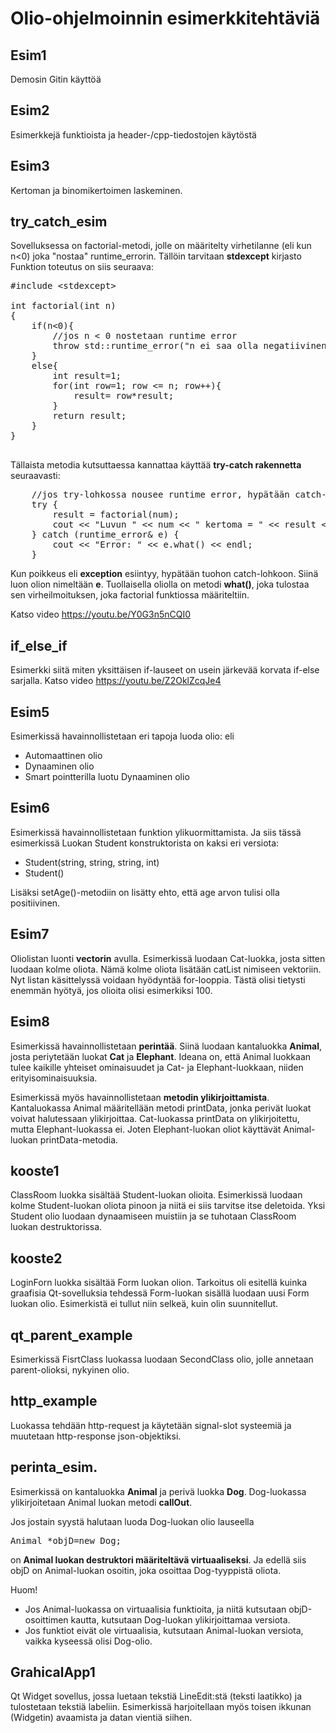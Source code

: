# Olio-ohjelmoinnin esimerkkitehtäviä

## Esim1

Demosin Gitin käyttöä

## Esim2

Esimerkkejä funktioista ja header-/cpp-tiedostojen käytöstä

## Esim3

Kertoman ja binomikertoimen laskeminen. 

## try_catch_esim

Sovelluksessa on factorial-metodi, jolle on määritelty virhetilanne (eli kun n<0) joka "nostaa" runtime_errorin. 
Tällöin tarvitaan <b>stdexcept</b> kirjasto
Funktion toteutus on siis seuraava:
<pre>
#include &lt;stdexcept&gt;

int factorial(int n)
{
    if(n<0){
        //jos n < 0 nostetaan runtime error
        throw std::runtime_error("n ei saa olla negatiivinen.");
    }
    else{
        int result=1;
        for(int row=1; row <= n; row++){
            result= row*result;
        }
        return result;
    }
}

</pre>
Tällaista metodia kutsuttaessa kannattaa käyttää <b>try-catch rakennetta</b> seuraavasti:
<pre>
    //jos try-lohkossa nousee runtime error, hypätään catch-lohkoon
    try {
        result = factorial(num);
        cout << "Luvun " << num << " kertoma = " << result << endl;
    } catch (runtime_error& e) {
        cout << "Error: " << e.what() << endl;
    }
</pre>

Kun poikkeus eli **exception** esiintyy, hypätään tuohon catch-lohkoon. Siinä luon olion nimeltään **e**.
Tuollaisella oliolla on metodi **what()**, joka tulostaa sen virheilmoituksen, joka factorial funktiossa määriteltiin.

Katso video https://youtu.be/Y0G3n5nCQI0

## if_else_if

Esimerkki siitä miten yksittäisen if-lauseet on usein järkevää korvata if-else sarjalla.
Katso video https://youtu.be/Z2OklZcqJe4

## Esim5

Esimerkissä havainnollistetaan eri tapoja luoda olio: eli 
<ul>
<li>Automaattinen olio</li>
<li>Dynaaminen olio</li>
<li>Smart pointterilla luotu Dynaaminen olio</li>
</ul>

## Esim6

Esimerkissä havainnollistetaan funktion ylikuormittamista. Ja siis tässä esimerkissä Luokan Student konstruktorista on kaksi eri versiota:
<ul>
<li>Student(string, string, string, int)</li>
<li>Student()</li>
</ul>
Lisäksi setAge()-metodiin on lisätty ehto, että age arvon tulisi olla positiivinen.

## Esim7

Oliolistan luonti **vectorin** avulla. Esimerkissä luodaan Cat-luokka, josta sitten luodaan kolme oliota.
Nämä kolme oliota lisätään catList nimiseen vektoriin. Nyt listan käsittelyssä voidaan hyödyntää for-looppia.
Tästä olisi tietysti enemmän hyötyä, jos olioita olisi esimerkiksi 100.

## Esim8

Esimerkissä havainnollistetaan **perintää**. Siinä luodaan kantaluokka **Animal**, josta periytetään luokat **Cat** ja **Elephant**.
Ideana on, että Animal luokkaan tulee kaikille yhteiset ominaisuudet ja Cat- ja Elephant-luokkaan, niiden erityisominaisuuksia.

Esimerkissä myös havainnollistetaan **metodin ylikirjoittamista**. Kantaluokassa Animal määritellään metodi printData, jonka perivät luokat voivat halutessaan ylikirjoittaa. Cat-luokassa printData on ylikirjoitettu, mutta Elephant-luokassa ei. Joten Elephant-luokan oliot käyttävät Animal-luokan printData-metodia.

## kooste1

ClassRoom luokka sisältää Student-luokan olioita. Esimerkissä luodaan kolme Student-luokan oliota pinoon ja niitä ei siis tarvitse itse deletoida. Yksi Student olio luodaan dynaamiseen muistiin ja se tuhotaan ClassRoom luokan destruktorissa.

## kooste2

LoginForn luokka sisältää Form luokan olion. Tarkoitus oli esitellä kuinka graafisia Qt-sovelluksia tehdessä Form-luokan sisällä luodaan uusi Form luokan olio. Esimerkistä ei tullut niin selkeä, kuin olin suunnitellut.

## qt_parent_example

Esimerkissä FisrtClass luokassa luodaan SecondClass olio, jolle annetaan parent-olioksi, nykyinen olio.

## http_example

Luokassa tehdään http-request ja käytetään signal-slot systeemiä ja muutetaan http-response json-objektiksi.

## perinta_esim.

Esimerkissä on kantaluokka **Animal** ja perivä luokka **Dog**. Dog-luokassa ylikirjoitetaan Animal luokan metodi **callOut**.

Jos jostain syystä halutaan luoda Dog-luokan olio lauseella
<pre>
Animal *objD=new Dog;
</pre>
on **Animal luokan destruktori määriteltävä virtuaaliseksi**.
Ja edellä siis objD on Animal-luokan osoitin, joka osoittaa Dog-tyyppistä oliota.

Huom!

<ul>
<li>Jos Animal-luokassa on virtuaalisia funktioita, ja niitä kutsutaan objD-osoittimen kautta, kutsutaan Dog-luokan ylikirjoittamaa versiota.</li>
<li>Jos funktiot eivät ole virtuaalisia, kutsutaan Animal-luokan versiota, vaikka kyseessä olisi Dog-olio.</li>
</ul>

## GrahicalApp1

Qt Widget sovellus, jossa luetaan tekstiä LineEdit:stä (teksti laatikko) ja tulostetaan tekstiä labeliin.
Esimerkissä harjoitellaan myös toisen ikkunan (Widgetin) avaamista ja datan vientiä siihen.